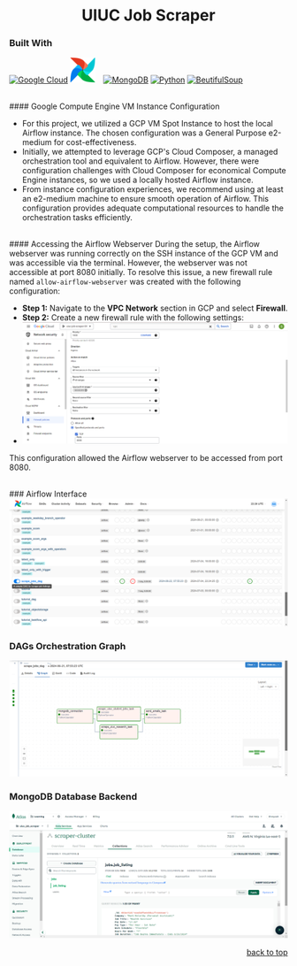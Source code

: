 <a name="readme-top"></a>

<h1 align="center">UIUC Job Scraper</h1>

### Built With
[![Google Cloud][gcp-logo]][gcp-url]
<a href="https://airflow.apache.org/" style="text-decoration: none; margin-right: 10px;"><img src="https://github.com/apache/airflow/blob/main/airflow/www/static/pin_100.png?raw=true" alt="Airflow" style="height: 46px;"></a>
<a href="https://www.mongodb.com/products/platform/atlas-database"><img src="https://flowygo.com/wp-content/uploads/2020/12/mongodb-atlas-1024x338.png" alt="MongoDB" style="height: 68px;"></a>
[![Python][python-logo]][python-url]
<a href="https://beautiful-soup-4.readthedocs.io/"><img src="https://editor.analyticsvidhya.com/uploads/82659bs4.PNG" alt="BeutifulSoup" style="height: 48px;"></a>

[gcp-logo]:https://img.icons8.com/color/48/google-cloud.png
[gcp-url]: https://cloud.google.com/
[python-logo]: https://img.icons8.com/color/48/000000/python.png
[python-url]: https://www.python.org

<br>
#### Google Compute Engine VM Instance Configuration
<ul>
    <li>For this project, we utilized a GCP VM Spot Instance to host the local Airflow instance. The chosen configuration was a General Purpose e2-medium for cost-effectiveness.</li>
    <li>Initially, we attempted to leverage GCP's Cloud Composer, a managed orchestration tool and equivalent to Airflow. However, there were configuration challenges with Cloud Composer for economical Compute Engine instances, so we used a locally hosted Airflow instance.</li>
    <li>From instance configuration experiences, we recommend using at least an e2-medium machine to ensure smooth operation of Airflow. This configuration provides adequate computational resources to handle the orchestration tasks efficiently.</li>
</ul>

<br>
#### Accessing the Airflow Webserver
During the setup, the Airflow webserver was running correctly on the SSH instance of the GCP VM and was accessible via the terminal. However, the webserver was not accessible at port 8080 initially.
To resolve this issue, a new firewall rule named <code>allow-airflow-webserver</code> was created with the following configuration:
<ul>
    <li><strong>Step 1:</strong> Navigate to the <strong>VPC Network</strong> section in GCP and select <strong>Firewall</strong>.</li>
    <li><strong>Step 2:</strong> Create a new firewall rule with the following settings:
    <li><img src="allow-airflow-webserver Firewall Rule.png" alt="Firewall Rule Configuration Screenshot" /></li>
</ul>

This configuration allowed the Airflow webserver to be accessed from port 8080.

<br>
### Airflow Interface
<img src="Airflow DAGs.png">

### DAGs Orchestration Graph
<img src="DAGs Orchestration Graph.png">

### MongoDB Database Backend
<img src="MongoDB Database.png">

<p align="right"><a href="#readme-top">back to top</a></p>


